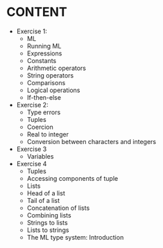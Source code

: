 # CONTENT

- Exercise 1:
  - ML
  - Running ML
  - Expressions
  - Constants
  - Arithmetic operators
  - String operators
  - Comparisons
  - Logical operations
  - If-then-else
- Exercise 2:
  - Type errors
  - Tuples
  - Coercion
  - Real to integer
  - Conversion between characters and integers
- Exercise 3
  - Variables
- Exercise 4
  - Tuples
  - Accessing components of tuple
  - Lists
  - Head of a list
  - Tail of a list
  - Concatenation of lists
  - Combining lists
  - Strings to lists
  - Lists to strings
  - The ML type system: Introduction